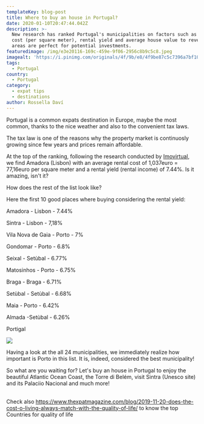 ```yaml
---
templateKey: blog-post
title: Where to buy an house in Portugal?
date: 2020-01-10T20:47:44.042Z
description: >-
  New research has ranked Portugal's municipalities on factors such as rental
  cost (per square meter), rental yield and average house value to reveal which
  areas are perfect for potential investments.
featuredimage: /img/e3e20116-169c-459e-9f06-2956c8b9c5c8.jpeg
imagealt: 'https://i.pinimg.com/originals/4f/9b/e8/4f9be87c5c7396a7bf100ca8993d2598.jpg'
tags:
  - Portugal
country:
  - Portugal
category:
  - expat tips
  - destinations
author: Rossella Daví
---
```

Portugal is a common expats destination in Europe, maybe the most common, thanks to the nice weather and also to the convenient tax laws.

The tax law is one of the reasons why the property market is continuosly growing since few years and prices remain affordable.

At the top of the ranking, following the research conducted by [Imovirtual](https://www.imovirtual.com/en/noticias/guia-para-comprar-casa/portugal-s-best-buy-to-let-hotspots-id133.html), we find Amadora (Lisbon) with an average rental cost of 1,037euro = 77,16euro per square meter and a rental yield (rental income) of 7.44%. Is it amazing, isn't it?

How does the rest of the list look like?

Here the first 10 good places where buying considering the rental yield:

Amadora - Lisbon - 7.44%

Sintra - Lisbon - 7,18%

Vila Nova de Gaia - Porto - 7%

Gondomar - Porto - 6.8%

Seixal - Setùbal - 6.77%

Matosinhos - Porto - 6.75%

Braga - Braga - 6.71%

Setùbal - Setùbal - 6.68%

Maia - Porto - 6.42%

Almada -Setùbal - 6.26%

Portigal

![](/img/3e2853c9-5723-42b6-8ff8-6c8158c15f42.jpeg)

Having a look at the all 24 municipalities, we immediately realize how important is Porto in this list. It is, indeed, considered the best municipality!

So what are you waiting for? Let's buy an house in Portugal to enjoy the beautiful Atlantic Ocean Coast, the Torre di Belém, visit Sintra (Unesco site) and its Palaciio Nacional and much more!

\
Check also https://www.thexpatmagazine.com/blog/2019-11-20-does-the-cost-o-living-always-match-with-the-quality-of-life/ to know the top Countries for quality of life
